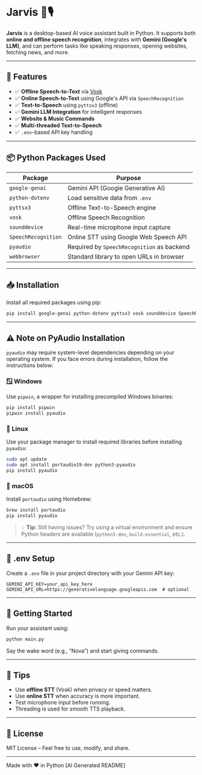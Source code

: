 # Jarvis 🧠🎙️

**Jarvis** is a desktop-based AI voice assistant built in Python. It supports both **online and offline speech recognition**, integrates with **Gemini (Google's LLM)**, and can perform tasks like speaking responses, opening websites, fetching news, and more.

---

## 🚀 Features

- ✅ **Offline Speech-to-Text** via [Vosk](https://alphacephei.com/vosk/)
- ✅ **Online Speech-to-Text** using Google's API via `SpeechRecognition`
- ✅ **Text-to-Speech** using `pyttsx3` (offline)
- ✅ **Gemini LLM Integration** for intelligent responses
- ✅ **Website & Music Commands**
- ✅ **Multi-threaded Text-to-Speech**
- ✅ `.env`-based API key handling

---

## 📦 Python Packages Used

| Package             | Purpose                                      |
|---------------------|----------------------------------------------|
| `google-genai`      | Gemini API (Google Generative AI)            |
| `python-dotenv`     | Load sensitive data from `.env`              |
| `pyttsx3`           | Offline Text-to-Speech engine                |
| `vosk`              | Offline Speech Recognition                   |
| `sounddevice`       | Real-time microphone input capture           |
| `SpeechRecognition` | Online STT using Google Web Speech API       |
| `pyaudio`           | Required by `SpeechRecognition` as backend   |
| `webbrowser`        | Standard library to open URLs in browser     |

---

## 📥 Installation

Install all required packages using pip:

```bash
pip install google-genai python-dotenv pyttsx3 vosk sounddevice SpeechRecognition pyaudio
```

---

## ⚠️ Note on PyAudio Installation

`pyaudio` may require system-level dependencies depending on your operating system. If you face errors during installation, follow the instructions below:

### 🪟 Windows

Use `pipwin`, a wrapper for installing precompiled Windows binaries:

```bash
pip install pipwin
pipwin install pyaudio
```

### 🐧 Linux

Use your package manager to install required libraries before installing `pyaudio`:

```bash
sudo apt update
sudo apt install portaudio19-dev python3-pyaudio
pip install pyaudio
```

### 🍎 macOS

Install `portaudio` using Homebrew:

```bash
brew install portaudio
pip install pyaudio
```

> 💡 **Tip:** Still having issues? Try using a virtual environment and ensure Python headers are available (`python3-dev`, `build-essential`, etc.).

---

## 🔐 .env Setup

Create a `.env` file in your project directory with your Gemini API key:

```
GEMINI_API_KEY=your_api_key_here
GEMINI_API_URL=https://generativelanguage.googleapis.com  # optional
```

---

## 🏁 Getting Started

Run your assistant using:

```bash
python main.py
```

Say the wake word (e.g., “Nova”) and start giving commands.

---

## 🧠 Tips

- Use **offline STT** (Vosk) when privacy or speed matters.
- Use **online STT** when accuracy is more important.
- Test microphone input before running.
- Threading is used for smooth TTS playback.

---

## 📄 License

MIT License – Feel free to use, modify, and share.

---

Made with ❤️ in Python
[AI Generated README]